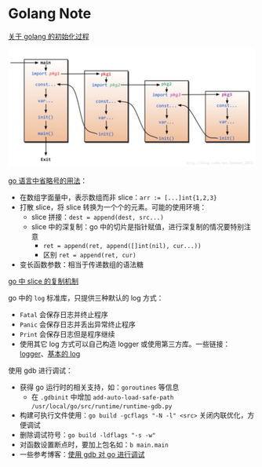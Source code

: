 # Golang Note

[关于 golang 的初始化过程](https://blog.csdn.net/benben_2015/article/details/79486077)

![go-init](imgs/go-init.png)

[go 语言中省略号的用法](https://blog.csdn.net/qq_31930499/article/details/98353008)：

- 在数组字面量中，表示数组而非 slice：`arr := [...]int{1,2,3}`
- 打散 slice，将 slice 转换为一个个的元素。可能的使用环境：
  - slice 拼接：`dest = append(dest, src...)`
  - slice 中的深复制：go 中的切片是指针赋值，进行深复制的情况要特别注意
    - `ret = append(ret, append([]int(nil), cur...))`
    - 区别 `ret = append(ret, cur)`
- 变长函数参数：相当于传递数组的语法糖

[go 中 slice 的复制机制](https://studygolang.com/articles/19913?fr=sidebar)

go 中的 `log` 标准库，只提供三种默认的 log 方式：

- `Fatal` 会保存日志并终止程序
- `Panic` 会保存日志并丢出异常终止程序
- `Print` 会保存日志但是程序继续
- 使用其它 log 方式可以自己构造 logger 或使用第三方库。一些链接：[logger](https://www.jianshu.com/p/73ae6dc4d16a)、[基本的 log](https://blog.csdn.net/fwhezfwhez/article/details/79203590)

使用 gdb 进行调试：

- 获得 go 运行时的相关支持，如：`goroutines` 等信息
  - 在 `.gdbinit` 中增加 `add-auto-load-safe-path /usr/local/go/src/runtime/runtime-gdb.py`
- 构建可执行文件使用：`go build -gcflags "-N -l" <src>` 关闭内联优化，方便调试
- 删除调试符号：`go build -ldflags "-s -w"`
- 对函数设置断点时，要加上包名如：`b main.main`
- 一些参考博客：[使用 gdb 对 go 进行调试](https://www.cnblogs.com/wongbingming/p/13063629.html)
